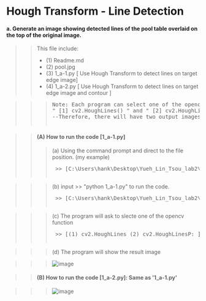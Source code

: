 # Hough Transform - Line Detection
#### a. Generate an image showing detected lines of the pool table overlaid on the top of the original image.

>> This file include: </br>
>>* (1) Readme.md</br>
>>* (2) pool.jpg</br>
>>* (3) 1_a-1.py [ Use Hough Transform to detect lines on target edge image]</br>
>>* (4) 1_a-2.py [ Use Hough Transform to detect lines on target edge image and contour ]</br>

>>> <pre>Note: Each program can select one of the opencv function below:</br>" [1] cv2.HoughLines() " and " [2] cv2.HoughLinesP() "</br>--Therefore, there will have two output images for each program

>> #### (A) How to run the code [1_a-1.py]
>>> (a) Using the command prompt and direct to the file position. (my example)
>>> <pre> >> [C:\Users\hank\Desktop\Yueh_Lin_Tsou_lab2\1\a]

>>> (b) input >> "python 1_a-1.py" to run the code.
>>> <pre> >> [C:\Users\hank\Desktop\Yueh_Lin_Tsou_lab2\1\a>python 1_a-1.py]

>>> (c) The program will ask to slecte one of the opencv function
>>> <pre> >> [(1) cv2.HoughLines (2) cv2.HoughLinesP: ]

>>> (d) The program will show the result image

>>> ![image](https://user-images.githubusercontent.com/28382639/35773127-d6171cc4-08fd-11e8-85ec-b378d11727d3.png)

>> #### (B) How to run the code [1_a-2.py]: Same as '1_a-1.py'

>>> ![image](https://user-images.githubusercontent.com/28382639/35773134-142dff32-08fe-11e8-8581-ad74e4612a05.png)
